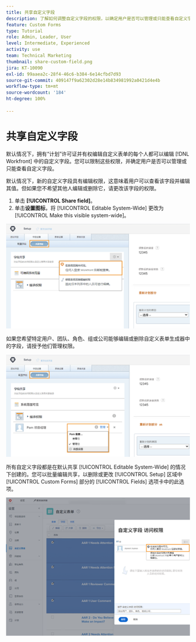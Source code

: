 ```yaml
---
title: 共享自定义字段
description: 了解如何调整自定义字段的权限，以确定用户是否可以管理或只能查看自定义字段。
feature: Custom Forms
type: Tutorial
role: Admin, Leader, User
level: Intermediate, Experienced
activity: use
team: Technical Marketing
thumbnail: share-custom-field.png
jira: KT-10090
exl-id: 99aaea2c-28f4-46c6-b384-6e14cfbd7d93
source-git-commit: 409147f9a62302d28e14b834981992a0421d4e4b
workflow-type: tm+mt
source-wordcount: '184'
ht-degree: 100%

---
```


# 共享自定义字段

默认情况下，拥有“计划”许可证并有权编辑自定义表单的每个人都可以编辑 [!DNL Workfront] 中的自定义字段。您可以限制这些权限，并确定用户是否可以管理或只能查看自定义字段。

默认情况下，新的自定义字段具有编辑权限，这意味着用户可以查看该字段并编辑其值。但如果您不希望其他人编辑或删除它，请更改该字段的权限。

1. 单击 **[!UICONTROL Share field]**。
1. 单击&#x200B;**设置图标**，将 [!UICONTROL Editable System-Wide] 更改为 [!UICONTROL Make this visible system-wide]。

![[!UICONTROL Make this visible system-wide] 选项，在 [!UICONTROL Share field] 子选项卡中](assets/custom-forms-field-sharing-1.png)

如果您希望特定用户、团队、角色、组或公司能够编辑或删除自定义表单生成器中的字段，请授予他们管理权限。

![[!UICONTROL Share field] 子选项卡，在自定义表单生成器的 [!UICONTROL Field settings] 选项卡中](assets/custom-forms-field-sharing-2.png)

所有自定义字段都是在默认共享 [!UICONTROL Editable System-Wide] 的情况下创建的。您可以批量编辑共享，以删除或更改 [!UICONTROL Setup] 区域中 [!UICONTROL Custom Forms] 部分的 [!UICONTROL Fields] 选项卡中的此选项。

![[!UICONTROL Custom Field Access] 窗口](assets/custom-forms-field-sharing-3.png)

